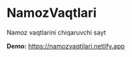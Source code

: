 # NamozVaqtlari
Namoz vaqtlarini chiqaruvchi sayt

**Demo:**
      https://namozvaqtilari.netlify.app
